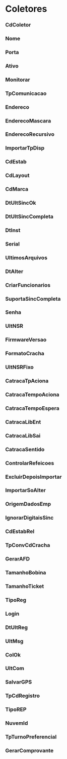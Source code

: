 # Coletores

### CdColetor
<!-- CdColetor -->

### Nome
<!-- Nome -->

### Porta
<!-- Porta -->

### Ativo
<!-- Ativo -->

### Monitorar
<!-- Monitorar -->

### TpComunicacao
<!-- TpComunicacao -->

### Endereco
<!-- Endereco -->

### EnderecoMascara
<!-- EnderecoMascara -->

### EnderecoRecursivo
<!-- EnderecoRecursivo -->

### ImportarTpDisp
<!-- ImportarTpDisp -->

### CdEstab
<!-- CdEstab -->

### CdLayout
<!-- CdLayout -->

### CdMarca
<!-- CdMarca -->

### DtUltSincOk
<!-- DtUltSincOk -->

### DtUltSincCompleta
<!-- DtUltSincCompleta -->

### DtInst
<!-- DtInst -->

### Serial
<!-- Serial -->

### UltimosArquivos
<!-- UltimosArquivos -->

### DtAlter
<!-- DtAlter -->

### CriarFuncionarios
<!-- CriarFuncionarios -->

### SuportaSincCompleta
<!-- SuportaSincCompleta -->

### Senha
<!-- Senha -->

### UltNSR
<!-- UltNSR -->

### FirmwareVersao
<!-- FirmwareVersao -->

### FormatoCracha
<!-- FormatoCracha -->

### UltNSRFixo
<!-- UltNSRFixo -->

### CatracaTpAciona
<!-- CatracaTpAciona -->

### CatracaTempoAciona
<!-- CatracaTempoAciona -->

### CatracaTempoEspera
<!-- CatracaTempoEspera -->

### CatracaLibEnt
<!-- CatracaLibEnt -->

### CatracaLibSai
<!-- CatracaLibSai -->

### CatracaSentido
<!-- CatracaSentido -->

### ControlarRefeicoes
<!-- ControlarRefeicoes -->

### ExcluirDepoisImportar
<!-- ExcluirDepoisImportar -->

### ImportarSoAlter
<!-- ImportarSoAlter -->

### OrigemDadosEmp
<!-- OrigemDadosEmp -->

### IgnorarDigitaisSinc
<!-- IgnorarDigitaisSinc -->

### CdEstabRel
<!-- CdEstabRel -->

### TpConvCdCracha
<!-- TpConvCdCracha -->

### GerarAFD
<!-- GerarAFD -->

### TamanhoBobina
<!-- TamanhoBobina -->

### TamanhoTicket
<!-- TamanhoTicket -->

### TipoReg
<!-- TipoReg -->

### Login
<!-- Login -->

### DtUltReg
<!-- DtUltReg -->

### UltMsg
<!-- UltMsg -->

### ColOk
<!-- ColOk -->

### UltCom
<!-- UltCom -->

### SalvarGPS
<!-- SalvarGPS -->

### TpCdRegistro
<!-- TpCdRegistro -->

### TipoREP
<!-- TipoREP -->

### NuvemId
<!-- NuvemId -->

### TpTurnoPreferencial
<!-- TpTurnoPreferencial -->

### GerarComprovante
<!-- GerarComprovante -->

